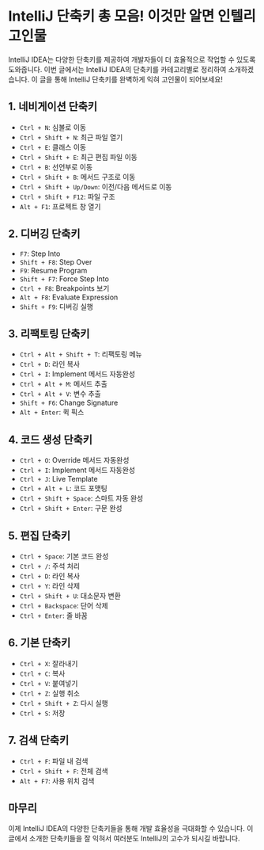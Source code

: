 # IntelliJ 단축키 총 모음! 이것만 알면 인텔리 고인물

IntelliJ IDEA는 다양한 단축키를 제공하여 개발자들이 더 효율적으로 작업할 수 있도록 도와줍니다. 이번 글에서는 IntelliJ IDEA의 단축키를 카테고리별로 정리하여 소개하겠습니다. 이 글을 통해 IntelliJ 단축키를 완벽하게 익혀 고인물이 되어보세요!

## 1. 네비게이션 단축키
- `Ctrl + N`: 심볼로 이동
- `Ctrl + Shift + N`: 최근 파일 열기
- `Ctrl + E`: 클래스 이동
- `Ctrl + Shift + E`: 최근 편집 파일 이동
- `Ctrl + B`: 선언부로 이동
- `Ctrl + Shift + B`: 메서드 구조로 이동
- `Ctrl + Shift + Up/Down`: 이전/다음 메서드로 이동
- `Ctrl + Shift + F12`: 파일 구조
- `Alt + F1`: 프로젝트 창 열기

## 2. 디버깅 단축키
- `F7`: Step Into
- `Shift + F8`: Step Over
- `F9`: Resume Program
- `Shift + F7`: Force Step Into
- `Ctrl + F8`: Breakpoints 보기
- `Alt + F8`: Evaluate Expression
- `Shift + F9`: 디버깅 실행

## 3. 리팩토링 단축키
- `Ctrl + Alt + Shift + T`: 리팩토링 메뉴
- `Ctrl + D`: 라인 복사
- `Ctrl + I`: Implement 메서드 자동완성
- `Ctrl + Alt + M`: 메서드 추출
- `Ctrl + Alt + V`: 변수 추출
- `Shift + F6`: Change Signature
- `Alt + Enter`: 퀵 픽스

## 4. 코드 생성 단축키
- `Ctrl + O`: Override 메서드 자동완성
- `Ctrl + I`: Implement 메서드 자동완성
- `Ctrl + J`: Live Template
- `Ctrl + Alt + L`: 코드 포맷팅
- `Ctrl + Shift + Space`: 스마트 자동 완성
- `Ctrl + Shift + Enter`: 구문 완성

## 5. 편집 단축키
- `Ctrl + Space`: 기본 코드 완성
- `Ctrl + /`: 주석 처리
- `Ctrl + D`: 라인 복사
- `Ctrl + Y`: 라인 삭제
- `Ctrl + Shift + U`: 대소문자 변환
- `Ctrl + Backspace`: 단어 삭제
- `Ctrl + Enter`: 줄 바꿈

## 6. 기본 단축키
- `Ctrl + X`: 잘라내기
- `Ctrl + C`: 복사
- `Ctrl + V`: 붙여넣기
- `Ctrl + Z`: 실행 취소
- `Ctrl + Shift + Z`: 다시 실행
- `Ctrl + S`: 저장

## 7. 검색 단축키
- `Ctrl + F`: 파일 내 검색
- `Ctrl + Shift + F`: 전체 검색
- `Alt + F7`: 사용 위치 검색

## 마무리
이제 IntelliJ IDEA의 다양한 단축키들을 통해 개발 효율성을 극대화할 수 있습니다. 이 글에서 소개한 단축키들을 잘 익혀서 여러분도 IntelliJ의 고수가 되시길 바랍니다.
